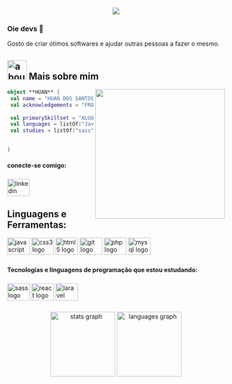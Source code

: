 <br clear="both">

<div align="center">
  <img src="https://profile-counter.glitch.me/SonecaS2/count.svg?"  />
</div>

###

### Oie devs 👋
Gosto de criar ótimos softwares e ajudar outras pessoas a fazer o mesmo.

###

## <img width="45" alt="about" src="https://raw.github.com/elizarov/elizarov/master/about.png"> Mais sobre mim
<img align="right" width="300" src="https://i2.wp.com/allhtaccess.info/wp-content/uploads/2018/03/programming.gif?fit=1281%2C716&ssl=1" />

```kotlin
object **HUAN** {
 val name = "HUAN DOS SANTOS SALOMÃO"
 val acknowledgements = "FRONT-END"
 
 val primarySkillset = "ALGUMAS HABILIDADES"
 val languages = listOf("JavaScript", "php", "MySQL", "git", "css3") 
 val studies = listOf("sass", "reactJs", "laravel")
 

}
```


<h4 align="left">conecte-se comigo:</h4>

###

<div align="left">
  <a href="https://www.linkedin.com/in/huan-dos-santos-salom%C3%A3o-672115213/" target="_blank">
    <img src="https://raw.githubusercontent.com/maurodesouza/profile-readme-generator/master/src/assets/icons/social/linkedin/default.svg" width="52" height="40" alt="linkedin logo"  />
  </a>
</div>


## **Linguagens e Ferramentas:**  


<div align="left">
  <img src="https://cdn.jsdelivr.net/gh/devicons/devicon/icons/javascript/javascript-original.svg" height="40" width="52" alt="javascript logo"  />
  <img src="https://cdn.jsdelivr.net/gh/devicons/devicon/icons/css3/css3-original.svg" height="40" width="52" alt="css3 logo"  />
  <img src="https://cdn.jsdelivr.net/gh/devicons/devicon/icons/html5/html5-original.svg" height="40" width="52" alt="html5 logo"  />
  <img src="https://cdn.jsdelivr.net/gh/devicons/devicon/icons/git/git-original.svg" height="40" width="52" alt="git logo"  />
  <img src="https://cdn.jsdelivr.net/gh/devicons/devicon/icons/php/php-original.svg" height="40" width="52" alt="php logo"/>
  <img src="https://cdn.jsdelivr.net/gh/devicons/devicon/icons/mysql/mysql-original.svg" height="40" width="52" alt="mysql logo"/>
</div>

###

<h4 align="left">Tecnologias e linguagens de programação que estou estudando:</h4>

###

<div align="left">
  <img src="https://cdn.jsdelivr.net/gh/devicons/devicon/icons/sass/sass-original.svg" height="40" width="52" alt="sass logo"  />
  <img src="https://cdn.jsdelivr.net/gh/devicons/devicon/icons/react/react-original.svg" height="40" width="52" alt="react logo"  />
  <img src="https://cdn.jsdelivr.net/gh/devicons/devicon/icons/laravel/laravel-plain-wordmark.svg" height="40" width="52" alt="laravel logo"/>
          
</div>

###

<div align="center">
  <img src="https://github-readme-stats.vercel.app/api?hide_title=false&hide_rank=false&show_icons=true&include_all_commits=true&count_private=true&disable_animations=false&theme=dracula&locale=en&hide_border=false&username=SonecaS2" height="150" alt="stats graph"  />
  <img src="https://github-readme-stats.vercel.app/api/top-langs?locale=en&hide_title=false&layout=compact&card_width=320&langs_count=5&theme=dracula&hide_border=false&username=SonecaS2" height="150" alt="languages graph"  />
</div>



###
